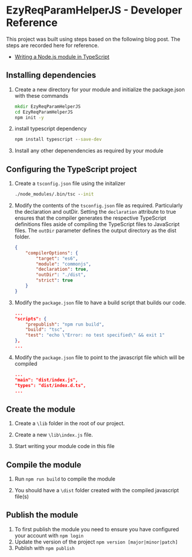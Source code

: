 # EzyReqParamHelperJS - Developer Reference

This project was built using steps based on the following blog post. The steps are recorded here for reference. 

- [Writing a Node.js module in TypeScript](https://www.twilio.com/blog/2017/06/writing-a-node-module-in-typescript.html)

## Installing dependencies

1. Create a new directory for your module and initialize the package.json with these commands

    ```cmd
    mkdir EzyReqParamHelperJS
    cd EzyReqParamHelperJS
    npm init -y
    ```

1. install typescript dependency

    ```cmd
    npm install typescript --save-dev
    ```

1. Install any other depenendencies as required by your module

## Configuring the TypeScript project

1. Create a `tsconfig.json` file using the initalizer

    ```cmd
    ./node_modules/.bin/tsc --init
    ```

1. Modify the contents of the `tsconfig.json` file as required. Particularly the declaration and outDir. Setting the `declaration` attribute to true ensures that the compiler generates the respective TypeScript definitions files aside of compiling the TypeScript files to JavaScript files. The `outDir` parameter defines the output directory as the dist folder.

    ```json
    {
        "compilerOptions": {
            "target": "es6",
            "module": "commonjs",
            "declaration": true,
            "outDir": "./dist",
            "strict": true
        }
    }
    ```

1. Modify the `package.json` file to have a build script that builds our code.

    ```json
    ...
    "scripts": {
        "prepublish": "npm run build",
        "build": "tsc",
        "test": "echo \"Error: no test specified\" && exit 1"
    },
    ...
    ```

1. Modify the `package.json` file to point to the javascript file which will be compiled

    ```json
    ...
    "main": "dist/index.js",
    "types": "dist/index.d.ts",
    ...
    ```

## Create the module

1. Create a `\lib` folder in the root of our project.

1. Create a new `\lib\index.js` file.

1. Start writing your module code in this file

## Compile the module

1. Run `npm run build` to compile the module

1. You should have a `\dist` folder created with the compiled javascript file(s)

## Publish the module

1. To first publish the module you need to ensure you have configured your account with `npm login`
1. Update the version of the project `npm version [major|minor|patch]`
1. Publish with `npm publish`
